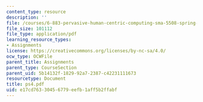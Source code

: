 ```yaml
---
content_type: resource
description: ''
file: /courses/6-883-pervasive-human-centric-computing-sma-5508-spring-2006/e17cd76330456779eefb1aff5b2ffabf_ps4.pdf
file_size: 101112
file_type: application/pdf
learning_resource_types:
- Assignments
license: https://creativecommons.org/licenses/by-nc-sa/4.0/
ocw_type: OCWFile
parent_title: Assignments
parent_type: CourseSection
parent_uid: 5b14132f-1829-92a7-2387-c42231111673
resourcetype: Document
title: ps4.pdf
uid: e17cd763-3045-6779-eefb-1aff5b2ffabf
---
```

